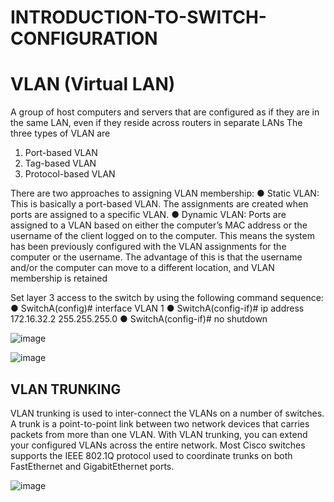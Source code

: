 # INTRODUCTION-TO-SWITCH-CONFIGURATION

# VLAN (Virtual LAN)
A group of host computers and servers that are configured as if they are in the same LAN, even if they reside across routers in separate LANs
The three types of VLAN are 
1. Port-based VLAN
2. Tag-based VLAN
3. Protocol-based VLAN

There are two approaches to assigning VLAN membership:
 ● Static VLAN: This is basically a port-based VLAN. The assignments are 
created when ports are assigned to a specific VLAN.
 ● Dynamic VLAN: Ports are assigned to a VLAN based on either the computer’s 
MAC address or the username of the client logged on to the computer. 
This means the system has been previously configured with the VLAN 
assignments for the computer or the username. The advantage of this is that 
the username and/or the computer can move to a different location, and 
VLAN membership is retained

Set layer 3 access to the switch by using the following command sequence:
 ● SwitchA(config)# interface VLAN 1
 ● SwitchA(config-if)# ip address 172.16.32.2 255.255.255.0
 ● SwitchA(config-if)#  no shutdown
 
![image](https://github.com/user-attachments/assets/08d7d5de-aa9c-4997-8d2a-98e2313dc9b2)

![image](https://github.com/user-attachments/assets/5fc78bd5-aacf-407d-8299-d9e850b1d4ac)

## VLAN TRUNKING
VLAN trunking is used to inter-connect the VLANs on a number of switches. 
A trunk is a point-to-point link between two network devices that carries packets from more than one VLAN. With VLAN trunking, you can extend your configured VLANs across the entire network. 
Most Cisco switches supports the IEEE 802.1Q protocol used to coordinate trunks on both FastEthernet and GigabitEthernet ports.

![image](https://github.com/user-attachments/assets/c6c3d025-374a-454c-88b1-9d63134ba67b)


